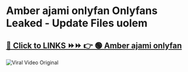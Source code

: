 
 # Amber ajami onlyfan Onlyfans Leaked - Update Files uolem

## <h2><a href="https://clipsfans.com/Amber_ajami_onlyfan&ref=git">🔗 Click to LINKS ⏩⏩ 👉 🟢 Amber ajami onlyfan </a></h2>

<a href="https://clipsfans.com/Amber_ajami_onlyfan&ref=git" rel="nofollow" data-target="animated-image.originalLink"><img src="https://i.ibb.co.com/xMMVF88/686577567.gif" alt="Viral Video Original" style="max-width: 100%; display: inline-block;" data-target="animated-image.originalImage"></a>

